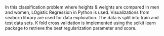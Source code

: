 In this classification problem where heights & weights are compared in men and women, LOgistic Regression in Python is used. Visualizations from seaborn library are used for data exploration. The data is split into train and test data sets. K fold cross validation is implemented using the scikit learn package to retrieve the best regularization parameter and score.
